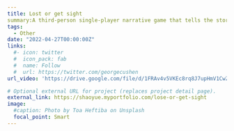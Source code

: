 ```yaml
---
title: Lost or get sight
summary:A third-person single-player narrative game that tells the story of a blind man
tags:
  - Other
date: "2022-04-27T00:00:00Z"
links:
  #- icon: twitter
  #  icon_pack: fab
  #  name: Follow
  #  url: https://twitter.com/georgecushen
url_video: 'https://drive.google.com/file/d/1FRAv4v5VKEc8rq8J7upHmV1CwZuJzMsE/view?usp=drive_link'

# Optional external URL for project (replaces project detail page).
external_link: https://shaoyue.myportfolio.com/lose-or-get-sight
image:
  #caption: Photo by Toa Heftiba on Unsplash
  focal_point: Smart
---
```

